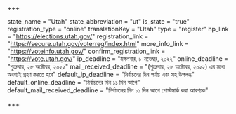 +++

state_name = "Utah"
state_abbreviation = "ut"
is_state = "true"
registration_type = "online"
translationKey = "Utah"
type = "register"
hp_link = "https://elections.utah.gov/"
registration_link = "https://secure.utah.gov/voterreg/index.html"
more_info_link = "https://voteinfo.utah.gov/"
confirm_registration_link = "https://vote.utah.gov/"
ip_deadline = "মঙ্গলবার, ৮ নভেম্বর, ২০২২"
online_deadline = "শুক্রবার, ২৮ অক্টোবর, ২০২২"
mail_received_deadline = "(শুক্রবার, ২৮ অক্টোবর, ২০২২) এর মধ্যে অবশ্যই গ্রহণ করতে হবে"
default_ip_deadline = "নির্বাচনের দিন পর্যন্ত এবং সহ উপলব্ধ"
default_online_deadline = "নির্বাচনের দিন ১১ দিন আগে"
default_mail_received_deadline = "নির্বাচনের দিন ১১ দিন আগে পোস্টমার্ক করা আবশ্যক"

+++
